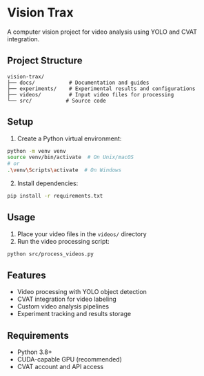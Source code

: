 # Vision Trax

A computer vision project for video analysis using YOLO and CVAT integration.

## Project Structure

```
vision-trax/
├── docs/           # Documentation and guides
├── experiments/    # Experimental results and configurations
├── videos/         # Input video files for processing
└── src/           # Source code
```

## Setup

1. Create a Python virtual environment:
```bash
python -m venv venv
source venv/bin/activate  # On Unix/macOS
# or
.\venv\Scripts\activate  # On Windows
```

2. Install dependencies:
```bash
pip install -r requirements.txt
```

## Usage

1. Place your video files in the `videos/` directory
2. Run the video processing script:
```bash
python src/process_videos.py
```

## Features

- Video processing with YOLO object detection
- CVAT integration for video labeling
- Custom video analysis pipelines
- Experiment tracking and results storage

## Requirements

- Python 3.8+
- CUDA-capable GPU (recommended)
- CVAT account and API access 